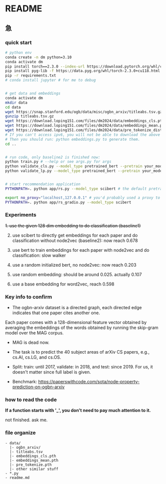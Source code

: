 # README

## 急

### quick start

```bash
# python env
conda create -n dm python=3.10
conda activate dm
pip install torch==2.3.0 --index-url https://download.pytorch.org/whl/cu118 # u should change the cuda version according to your system. This works for me.
pip install pyg-lib -f https://data.pyg.org/whl/torch-2.3.0+cu118.html # accordingly
pip -r requirements.txt
# conda install jupyter # for me to debug


# get data and embeddings
conda activate dm
mkdir data
cd data
wget https://snap.stanford.edu/ogb/data/misc/ogbn_arxiv/titleabs.tsv.gz
gunzip titleabs.tsv.gz
wget https://download.loping151.com/files/dm2024/data/embeddings_cls.pth
wget https://download.loping151.com/files/dm2024/data/embeddings_mean.pth
wget https://download.loping151.com/files/dm2024/data/pre_tokenize_distilbert.pth
# If you can't access ipv6, you will not be able to download the above 2 files.
# Then you should run: python embeddings.py to generate them.
cd ..


# run code, only baseline2 is finished now:
python train.py # --help or see args.py for args
python validate_cls.py --model_type pretrained_bert --pretrain your_model.pth # classifiation validation. also in args.py 
python validate_lp.py --model_type pretrained_bert --pretrain your_model.pth # link prediction. also in args.py


# start recommendation application
PYTHONPATH=. python app/rs.py --model_type scibert # the default pretrained model path is set in args.py

export no_proxy="localhost,127.0.0.1" # you'd probably used a proxy to access huggingface in China. If so, add this.
PYTHONPATH=. python app/rs_gradio.py --model_type scibert
```

### Experiments

~~1. use the given 128 dim embedding to do classification (baseline1)~~

2. use scibert to directly get embeddings for each paper and do classification without node2vec (baseline2): now reach 0.678

3. use bert to train embeddings for each paper with node2vec and do classification: slow walker

4. use a random initialized bert, no node2vec: now reach 0.203

5. use random embedding: should be around 0.025. actually 0.107

6. use a base embedding for word2vec, reach 0.598

### Key info to confirm
- The ogbn-arxiv dataset is a directed graph, each directed edge indicates that one paper cites another one.

Each paper comes with a 128-dimensional feature vector obtained by averaging the embeddings of the words obtained by running the skip-gram model over the MAG corpus.

- MAG is dead now.

- The task is to predict the 40 subject areas of arXiv CS papers, e.g., cs.AI, cs.LG, and cs.OS.

- Split: train: until 2017, validate: in 2018, and test: since 2019. For us, it doesn't matter since full label is given.

- Benchmark: https://paperswithcode.com/sota/node-property-prediction-on-ogbn-arxiv

### how to read the code

**If a function starts with '_', you don't need to pay much attention to it.**

not finished. ask me.

### file organize

```
- data/
  |- ogbn_arxiv/
  |- titleabs.tsv
  |- embeddings_cls.pth
  |- embeddings_mean.pth
  |- pre_tokenize.pth
  |- other similar stuff
- *.py
- readme.md
```
